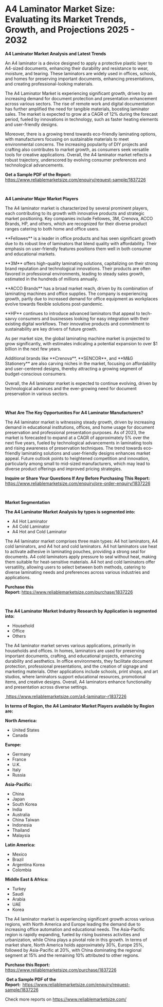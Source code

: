 <p><h1>A4 Laminator Market Size: Evaluating its Market Trends, Growth, and Projections 2025 - 2032</h1></p><p><strong>A4 Laminator Market Analysis and Latest Trends</strong></p>
<p><p>An A4 laminator is a device designed to apply a protective plastic layer to A4-sized documents, enhancing their durability and resistance to wear, moisture, and tearing. These laminators are widely used in offices, schools, and homes for preserving important documents, enhancing presentations, and creating professional-looking materials.</p><p>The A4 Laminator Market is experiencing significant growth, driven by an increasing demand for document protection and presentation enhancement across various sectors. The rise of remote work and digital documentation has further amplified the need for tangible materials, boosting laminator sales. The market is expected to grow at a CAGR of 12% during the forecast period, fueled by innovations in technology, such as faster heating elements and user-friendly designs. </p><p>Moreover, there is a growing trend towards eco-friendly laminating options, with manufacturers focusing on sustainable materials to meet environmental concerns. The increasing popularity of DIY projects and crafting also contributes to market growth, as consumers seek versatile tools for creative applications. Overall, the A4 laminator market reflects a robust trajectory, underscored by evolving consumer preferences and technological advancements.</p></p>
<p><strong>Get a Sample PDF of the Report:&nbsp;</strong> <a href="https://www.reliablemarketsize.com/enquiry/request-sample/1837226?utm_campaign=3456&utm_medium=2&utm_source=Github&utm_content=ia&utm_term=11042025&utm_id=a4-laminator">https://www.reliablemarketsize.com/enquiry/request-sample/1837226</a></p>
<p>&nbsp;</p>
<p><strong>A4 Laminator Major Market Players</strong></p>
<p><p>The A4 laminator market is characterized by several prominent players, each contributing to its growth with innovative products and strategic market positioning. Key companies include Fellowes, 3M, Crenova, ACCO Brands, HP, and others, which are recognized for their diverse product ranges catering to both home and office users.</p><p>**Fellowes** is a leader in office products and has seen significant growth due to its robust line of laminators that blend quality with affordability. Their emphasis on user-friendly features positions them well in both consumer and educational markets.</p><p>**3M** offers high-quality laminating solutions, capitalizing on their strong brand reputation and technological innovations. Their products are often favored in professional environments, leading to steady sales growth, estimated in the hundreds of millions annually.</p><p>**ACCO Brands** has a broad market reach, driven by its combination of laminating machines and office supplies. The company is experiencing growth, partly due to increased demand for office equipment as workplaces evolve towards flexible solutions post-pandemic.</p><p>**HP** continues to introduce advanced laminators that appeal to tech-savvy consumers and businesses looking for easy integration with their existing digital workflows. Their innovative products and commitment to sustainability are key drivers of future growth.</p><p>As per market size, the global laminating machine market is projected to grow significantly, with estimates indicating a potential expansion to over $1 billion in the next few years. </p><p>Additional brands like **Crenova**, **SENCOR**, and **M&G Stationery** are also carving niches in the market, focusing on affordability and user-centered designs, thereby attracting a growing segment of budget-conscious consumers.</p><p>Overall, the A4 laminator market is expected to continue evolving, driven by technological advances and the ever-growing need for document preservation in various sectors.</p></p>
<p>&nbsp;</p>
<p><strong>What Are The Key Opportunities For A4 Laminator Manufacturers?</strong></p>
<p><p>The A4 laminator market is witnessing steady growth, driven by increasing demand in educational institutions, offices, and home usage for document preservation and professional presentation purposes. As of 2023, the market is forecasted to expand at a CAGR of approximately 5% over the next five years, fueled by technological advancements in laminating tools and rising awareness of preservation techniques. The trend towards eco-friendly laminating solutions and user-friendly designs enhances market appeal. Future outlook points to heightened competition and innovation, particularly among small to mid-sized manufacturers, which may lead to diverse product offerings and improved pricing strategies.</p></p>
<p><strong>Inquire or Share Your Questions If Any Before Purchasing This Report:</strong> <a href="https://www.reliablemarketsize.com/enquiry/pre-order-enquiry/1837226?utm_campaign=3456&utm_medium=2&utm_source=Github&utm_content=ia&utm_term=11042025&utm_id=a4-laminator">https://www.reliablemarketsize.com/enquiry/pre-order-enquiry/1837226</a></p>
<p>&nbsp;</p>
<p><strong>Market Segmentation</strong></p>
<p><strong>The A4 Laminator Market Analysis by types is segmented into:</strong></p>
<p><ul><li>A4 Hot Laminator</li><li>A4 Cold Laminator</li><li>A4 Hot and Cold Laminator</li></ul></p>
<p><p>The A4 laminator market comprises three main types: A4 hot laminators, A4 cold laminators, and A4 hot and cold laminators. A4 hot laminators use heat to activate adhesive in laminating pouches, providing a strong seal for documents. A4 cold laminators apply pressure to seal without heat, making them suitable for heat-sensitive materials. A4 hot and cold laminators offer versatility, allowing users to select between both methods, catering to diverse laminating needs and preferences across various industries and applications.</p></p>
<p><strong>Purchase this Report:&nbsp;</strong><a href="https://www.reliablemarketsize.com/purchase/1837226?utm_campaign=3456&utm_medium=2&utm_source=Github&utm_content=ia&utm_term=11042025&utm_id=a4-laminator">https://www.reliablemarketsize.com/purchase/1837226</a></p>
<p>&nbsp;</p>
<p><strong>The A4 Laminator Market Industry Research by Application is segmented into:</strong></p>
<p><ul><li>Household</li><li>Office</li><li>Others</li></ul></p>
<p><p>The A4 laminator market serves various applications, primarily in households and offices. In homes, laminators are used for preserving important documents, crafting, and educational projects, enhancing durability and aesthetics. In office environments, they facilitate document protection, professional presentations, and the creation of signage and marketing materials. Other applications include schools, print shops, and art studios, where laminators support educational resources, promotional items, and creative designs. Overall, A4 laminators enhance functionality and presentation across diverse settings.</p></p>
<p><a href="https://www.reliablemarketsize.com/a4-laminator-r1837226?utm_campaign=3456&utm_medium=2&utm_source=Github&utm_content=ia&utm_term=11042025&utm_id=a4-laminator">&nbsp;https://www.reliablemarketsize.com/a4-laminator-r1837226</a></p>
<p><strong>In terms of Region, the A4 Laminator Market Players available by Region are:</strong></p>
<p>
    <p> <strong> North America: </strong>
        <ul>
            <li>United States</li>
            <li>Canada</li>
        </ul>
        </p> 
    <p> <strong> Europe: </strong>
        <ul>
            <li>Germany</li>
            <li>France</li>
            <li>U.K.</li>
            <li>Italy</li>
            <li>Russia</li>
        </ul>
        </p> 
    <p> <strong> Asia-Pacific: </strong>
        <ul>
            <li>China</li>
            <li>Japan</li>
            <li>South Korea</li>
            <li>India</li>
            <li>Australia</li>
            <li>China Taiwan</li>
            <li>Indonesia</li>
            <li>Thailand</li>
            <li>Malaysia</li>
        </ul>
        </p> 
    <p> <strong> Latin America: </strong>
        <ul>
            <li>Mexico</li>
            <li>Brazil</li>
            <li>Argentina Korea</li>
            <li>Colombia</li>
        </ul>
        </p> 
    <p> <strong> Middle East & Africa: </strong>
        <ul>
            <li>Turkey</li>
            <li>Saudi</li>
            <li>Arabia</li>
            <li>UAE</li>
            <li>Korea</li>
        </ul>
    </p>
    </p>
<p><p>The A4 laminator market is experiencing significant growth across various regions, with North America and Europe leading the demand due to increasing office automation and educational needs. The Asia-Pacific region is rapidly expanding, fueled by rising business activities and urbanization, while China plays a pivotal role in this growth. In terms of market share, North America holds approximately 30%, Europe 25%, followed by Asia-Pacific at 20%, with China dominating the regional segment at 15% and the remaining 10% attributed to other regions.</p></p>
<p><strong>Purchase this Report: </strong><a href="https://www.reliablemarketsize.com/purchase/1837226?utm_campaign=3456&utm_medium=2&utm_source=Github&utm_content=ia&utm_term=11042025&utm_id=a4-laminator">https://www.reliablemarketsize.com/purchase/1837226</a></p>
<p>&nbsp;<strong>Get a Sample PDF of the Report:&nbsp;&nbsp;</strong><a href="https://www.reliablemarketsize.com/enquiry/request-sample/1837226?utm_campaign=3456&utm_medium=2&utm_source=Github&utm_content=ia&utm_term=11042025&utm_id=a4-laminator">https://www.reliablemarketsize.com/enquiry/request-sample/1837226</a></p>
<p><strong></strong></p>
<p>Check more reports on <a href="https://www.reliablemarketsize.com/?utm_campaign=3456&utm_medium=2&utm_source=Github&utm_content=ia&utm_term=11042025&utm_id=a4-laminator">https://www.reliablemarketsize.com/</a></p>